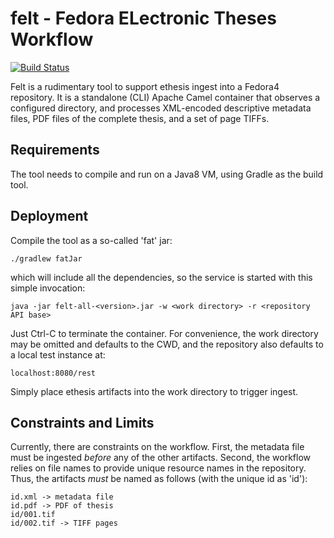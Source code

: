 # felt - Fedora ELectronic Theses Workflow #

[![Build Status](https://travis-ci.org/MITLibraries/felt.svg?branch=master)](https://travis-ci.org/MITLibraries/felt)

Felt is a rudimentary tool to support ethesis ingest into a Fedora4 repository.
It is a standalone (CLI) Apache Camel container that observes a configured directory,
and processes XML-encoded descriptive metadata files, PDF files of the complete thesis,
and a set of page TIFFs.

## Requirements ##

The tool needs to compile and run on a Java8 VM, using Gradle as the build tool.

## Deployment ##

Compile the tool as a so-called 'fat' jar:

    ./gradlew fatJar

which will include all the dependencies, so the service is started with this simple invocation:

    java -jar felt-all-<version>.jar -w <work directory> -r <repository API base>

Just Ctrl-C to terminate the container. For convenience, the work directory may be omitted and
defaults to the CWD, and the repository also defaults to a local test instance at:

    localhost:8080/rest

Simply place ethesis artifacts into the work directory to trigger ingest.

## Constraints and Limits ##

Currently, there are constraints on the workflow. First, the metadata file must be ingested _before_ any of the other artifacts.
Second, the workflow relies on file names to provide unique resource names in the repository. Thus, the artifacts _must_
be named as follows (with the unique id as 'id'):

    id.xml -> metadata file
    id.pdf -> PDF of thesis
    id/001.tif
    id/002.tif -> TIFF pages
